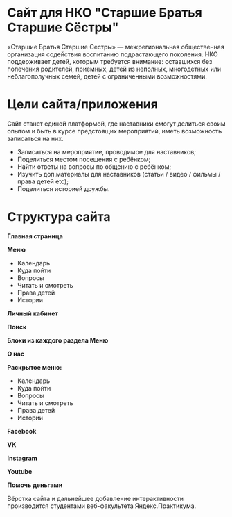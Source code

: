 # Сайт для НКО "Старшие Братья Старшие Сёстры"

«Старшие Братья Старшие Сестры» — межрегиональная общественная организация содействия воспитанию подрастающего поколения. НКО поддерживает детей, которым требуется внимание: оставшихся без попечения родителей, приемных, детей из неполных, многодетных или неблагополучных семей, детей с ограниченными возможностями.

# **Цели сайта/приложения**

Сайт станет единой платформой, где наставники смогут делиться своим опытом и быть в курсе предстоящих мероприятий, иметь возможность записаться на них.

- Записаться на мероприятие, проводимое для наставников;
- Поделиться местом посещения с ребёнком;
- Найти ответы на вопросы по общению с ребёнком;
- Изучить доп.материалы для наставников (статьи / видео / фильмы / права детей etc);
- Поделиться историей дружбы.

# **Структура сайта**
**Главная страница**

**Меню**

- Календарь
- Куда пойти
- Вопросы
- Читать и смотреть
- Права детей
- Истории

**Личный кабинет**

**Поиск**

**Блоки из каждого раздела Меню**

**О нас**

**Раскрытое меню:**

- Календарь
- Куда пойти
- Вопросы
- Читать и смотреть
- Права детей
- Истории

**Facebook**

**VK**

**Instagram**

**Youtube**

**Помочь деньгами**

Вёрстка сайта и дальнейшее добавление интерактивности производится студентами веб-факультета Яндекс.Практикума.
